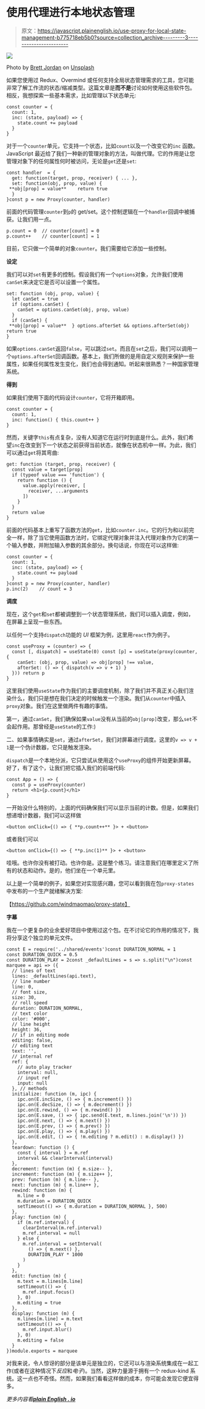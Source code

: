 # 使用代理进行本地状态管理

> 原文：<https://javascript.plainenglish.io/use-proxy-for-local-state-management-b775718eb5b0?source=collection_archive---------3----------------------->

![](img/e4e816c6992c8b8b59b64f4c34478f64.png)

Photo by [Brett Jordan](https://unsplash.com/@brett_jordan?utm_source=medium&utm_medium=referral) on [Unsplash](https://unsplash.com?utm_source=medium&utm_medium=referral)

如果您使用过 Redux、Overmind 或任何支持全局状态管理需求的工具，您可能非常了解工作流的状态/缩减类型。这篇文章是**而不是**讨论如何使用这些软件包。相反，我想探索一些基本需求，比如管理以下状态单元:

```
const counter = {
  count: 1,
  inc: (state, payload) => {
    state.count += payload
  }
}
```

对于一个`counter`单元，它支持一个状态，比如`count`以及一个改变它的`inc` 函数。JavaScript 最近给了我们一种新的管理对象的方法，叫做代理。它的作用是让您管理对象下的任何属性何时被访问，无论是`get`还是`set`:

```
const handler  = {
  get: function(target, prop, receiver) { ... },
  set: function(obj, prop, value) {
 **obj[prop] = value**    return true
  }
}const p = new Proxy(counter, handler)
```

前面的代码管理`counter`到`p`的 get/set。这个控制逻辑在一个`handler`回调中被捕获。让我们用一点。

```
p.count = 0  // counter[count] = 0
p.count++    // counter[count] = 1
```

目前，它只做一个简单的对象`counter`。我们需要给它添加一些控制。

**设定**

我们可以对`set`有更多的控制。假设我们有一个`options`对象，允许我们使用`canSet`来决定它是否可以设置一个属性。

```
set: function (obj, prop, value) {
  let canSet = true
  if (options.canSet) {
    canSet = options.canSet(obj, prop, value)
  }
  if (canSet) {
 **obj[prop] = value**  } options.afterSet && options.afterSet(obj) return true
}
```

如果`options.canSet`返回`false`，可以跳过`set`。而且在`set`之后，我们可以调用一个`options.afterSet`回调函数。基本上，我们所做的是用自定义规则来保护一些属性，如果任何属性发生变化，我们也会得到通知。听起来很熟悉？一种国家管理系统。

**得到**

如果我们使用下面的代码设计`counter`，它将开箱即用。

```
const counter = { 
  count: 1, 
  inc: function() { this.count++ } 
}
```

然而，关键字`this`有点复杂，没有人知道它在运行时到底是什么。此外，我们希望`inc`在改变到下一个状态之前获得当前状态，就像在状态机中一样。为此，我们可以通过`get`将其弯曲:

```
get: function (target, prop, receiver) {
  const value = target[prop]
  if (typeof value === 'function') {
    return function () { 
      value.apply(receiver, [
        receiver, ...arguments
      ]) 
    }
  }
  return value
}
```

前面的代码基本上重写了函数方法的`get`，比如`counter.inc`。它的行为和以前完全一样，除了当它使用函数方法时，它绑定代理对象并注入代理对象作为它的第一个输入参数，并附加输入参数的其余部分。换句话说，你现在可以这样做:

```
const counter = {
  count: 1,
  inc: (state, payload) => {
    state.count += payload
  }
}const p = new Proxy(counter, handler)
p.inc(2)    // count = 3
```

**调度**

现在，这个`get`和`set`都被调整到一个状态管理系统，我们可以插入调度，例如，在屏幕上呈现一些东西。

以任何一个支持`dispatch`功能的 *UI* 框架为例，这里用`react`作为例子。

```
const useProxy = (counter) => {
  const [, dispatch] = useState(0) const [p] = useState(proxy(counter, {
    canSet: (obj, prop, value) => obj[prop] !== value,
    afterSet: () => { dispatch(v => v + 1) }
  })) return p
}
```

这里我们使用`useState`作为我们的主要调度机制，除了我们并不真正关心我们渲染什么，我们只是想在我们决定的时候触发一个渲染。我们从`counter`中插入`proxy`对象。我们在这里做两件有趣的事情。

第一，通过`canSet`，我们确保如果`value`没有从当前的`obj[prop]`改变，那么`set`不会起作用。那曾经是`useState`的工作:)

二、如果事情确实是`set`，通过`afterSet`，我们对屏幕进行调度。这里的`v => v + 1`是一个伪计数器，它只是触发渲染。

`dispatch`是一个本地分派，它只尝试从使用这个`useProxy`的组件开始更新屏幕。好了，有了这个，让我们把它插入我们的前端代码:

```
const App = () => {
  const p = useProxy(counter)
  return <h1>{p.count}</h1>
}
```

一开始没什么特别的，上面的代码确保我们可以显示当前的计数。但是，如果我们想递增计数器，我们可以这样做

```
<button onClick={() => { **p.count++** }> + <button>
```

或者我们可以

```
<button onClick={() => { **p.inc(1)** }> + <button>
```

哇哦。也许你没有被打动。也许你是。这是整个练习。请注意我们在哪里定义了所有的状态和动作。是的，他们坐在一个单元里。

以上是一个简单的例子，如果您对实现感兴趣，您可以看到我在包`proxy-states`中发布的一个生产就绪解决方案:

【https://github.com/windmaomao/proxy-state】

**字幕**

我在一个更复杂的业余爱好项目中使用过这个包。在不讨论它的作用的情况下，我将分享这个独立的单元文件。

```
const E = require('../shared/events')const DURATION_NORMAL = 1
const DURATION_QUICK = 0.5
const DURATION_PLAY = 2const _defaultLines = s => s.split("\n")const marquee = api => ({
  // lines of text
  lines: _defaultLines(api.text),
  // line number
  line: 0,
  // font size,
  size: 30,
  // roll speed
  duration: DURATION_NORMAL,
  // text color
  color: '#000',
  // line height
  height: 36,
  // if in editing mode
  editing: false,
  // editing text
  text: '',
  // internal ref
  ref: {
    // auto play tracker
    interval: null,
    // input ref
    input: null
  }, // methods
  initialize: function (m, ipc) {
    ipc.on(E.incSize, () => { m.increment() })
    ipc.on(E.decSize, () => { m.decrement() })
    ipc.on(E.rewind, () => { m.rewind() })
    ipc.on(E.save, () => { ipc.send(E.text, m.lines.join('\n')) })
    ipc.on(E.next, () => { m.next() })
    ipc.on(E.prev, () => { m.prev() })
    ipc.on(E.play, () => { m.play() })
    ipc.on(E.edit, () => { !m.editing ? m.edit() : m.display() })
  },
  teardown: function () {
    const { interval } = m.ref
    interval && clearInterval(interval)
  },
  decrement: function (m) { m.size-- },
  increment: function (m) { m.size++ },
  prev: function (m) { m.line-- },
  next: function (m) { m.line++ },
  rewind: function (m) {
    m.line = 0
    m.duration = DURATION_QUICK
    setTimeout(() => { m.duration = DURATION_NORMAL }, 500)
  },
  play: function (m) {
    if (m.ref.interval) {
      clearInterval(m.ref.interval)
      m.ref.interval = null
    } else {
      m.ref.interval = setInterval(
        () => { m.next() },
        DURATION_PLAY * 1000
      )
    }
  },
  edit: function (m) {
    m.text = m.lines[m.line]
    setTimeout(() => {
      m.ref.input.focus()
    }, 0)
    m.editing = true
  },
  display: function (m) {
    m.lines[m.line] = m.text
    setTimeout(() => {
      m.ref.input.blur()
    }, 0)
    m.editing = false
  }
})module.exports = marquee
```

对我来说，令人惊讶的部分是该单元是独立的，它还可以与渲染系统集成在一起工作(或者在这种情况下*反应*和*电子*)。当然，这种力量源于拥有一个 redux-kind 系统。这一点也不奇怪。然而，如果我们看看这样做的成本，你可能会发现它便宜得多。

*更多内容看*[***plain English . io***](http://plainenglish.io/)